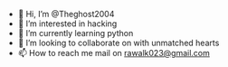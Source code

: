 - 👋 Hi, I’m @Theghost2004
- 👀 I’m interested in hacking 
- 🌱 I’m currently learning python 
- 💞️ I’m looking to collaborate on with unmatched hearts 
- 📫 How to reach me mail on rawalk023@gmail.com

<!---
Theghost2004/Theghost2004 is a ✨ special ✨ repository because its `README.md` (this file) appears on your GitHub profile.
You can click the Preview link to take a look at your changes.
--->
